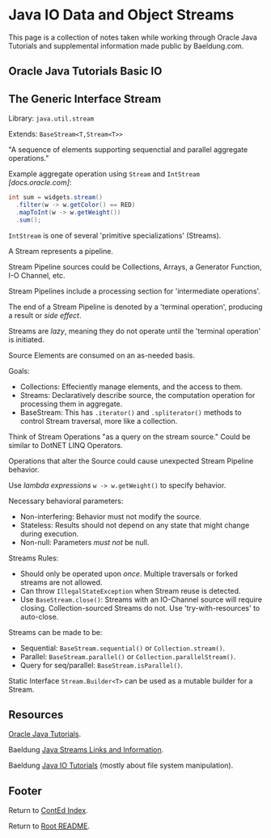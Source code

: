 # Java IO Data and Object Streams

This page is a collection of notes taken while working through Oracle Java Tutorials and supplemental information made public by Baeldung.com.

## Oracle Java Tutorials Basic IO

## The Generic Interface Stream

Library: `java.util.stream`

Extends: `BaseStream<T,Stream<T>>`

"A sequence of elements supporting sequenctial and parallel aggregate operations."

Example aggregate operation using `Stream` and `IntStream` *[docs.oracle.com]*:

```java
int sum = widgets.stream()
  .filter(w -> w.getColor() == RED)
  .mapToInt(w -> w.getWeight())
  .sum();
```

`IntStream` is one of several 'primitive specializations' (Streams).

A Stream represents a pipeline.

Stream Pipeline sources could be Collections, Arrays, a Generator Function, I-O Channel, etc.

Stream Pipelines include a processing section for 'intermediate operations'.

The end of a Stream Pipeline is denoted by a 'terminal operation', producing a result or *side effect*.

Streams are *lazy*, meaning they do not operate until the 'terminal operation' is initiated.

Source Elements are consumed on an as-needed basis.

Goals:

- Collections: Effeciently manage elements, and the access to them.
- Streams: Declaratively describe source, the computation operation for processing them in aggregate.
- BaseStream: This has `.iterator()` and `.spliterator()` methods to control Stream traversal, more like a collection.

Think of Stream Operations "as a query on the stream source." Could be similar to DotNET LINQ Operators.

Operations that alter the Source could cause unexpected Stream Pipeline behavior.

Use *lambda expressions* `w -> w.getWeight()` to specify behavior.

Necessary behavioral parameters:

- Non-interfering: Behavior must not modify the source.
- Stateless: Results should not depend on any state that might change during execution.
- Non-null: Parameters *must not* be null.

Streams Rules:

- Should only be operated upon *once*. Multiple traversals or forked streams are not allowed.
- Can throw `IllegalStateException` when Stream reuse is detected.
- Use `BaseStream.close()`: Streams with an IO-Channel source will require closing. Collection-sourced Streams do not. Use 'try-with-resources' to auto-close.

Streams can be made to be:

- Sequential: `BaseStream.sequential()` or `Collection.stream()`.
- Parallel: `BaseStream.parallel()` or `Collection.parallelStream()`.
- Query for seq/parallel: `BaseStream.isParallel()`.

Static Interface `Stream.Builder<T>` can be used as a mutable builder for a Stream.

## Resources

[Oracle Java Tutorials](https://docs.oracle.com/javase/tutorial/essential/io/index.html).

Baeldung [Java Streams Links and Information](https://www.baeldung.com/java-streams).

Baeldung [Java IO Tutorials](https://www.baeldung.com/java-io) (mostly about file system manipulation).

## Footer

Return to [ContEd Index](./conted-index.html).

Return to [Root README](../README.html).
